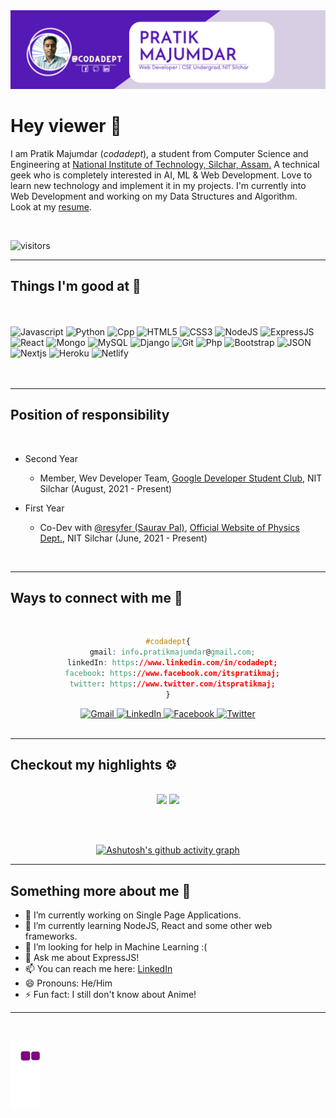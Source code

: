 <img title="Header" src="./resources/header.png"/>

<br>

# Hey viewer 👋

I am Pratik Majumdar (<i>codadept</i>), a student from Computer Science and Engineering at [National Institute of Technology, Silchar, Assam.](https://www.nits.ac.in) A technical geek who is completely interested in AI, ML & Web Development. Love to learn new technology and implement it in my projects. I'm currently into Web Development and working on my Data Structures and Algorithm.\
Look at my [resume](https://drive.google.com/file/d/1WrmvAO-tI5SCtnPcArFYQw-LeiZRZAWv/view?usp=sharing).

<br>

![visitors](https://visitor-badge.glitch.me/badge?page_id=codadept.codadept)

<hr>

## Things I'm good at 🤨

<br>
<br>
<!-- For badges visit https://github.com/alexandresanlim/Badges4-README.md-Profile#-languages- -->
<div>
  <img title="Javascript" src="https://img.shields.io/badge/JavaScript-F7DF1E?style=for-the-badge&logo=javascript&logoColor=black">
  <img title="Python" src="https://img.shields.io/badge/Python-3776AB?style=for-the-badge&logo=python&logoColor=white">
  <img title="Cpp" src="https://img.shields.io/badge/C%2B%2B-00599C?style=for-the-badge&logo=c%2B%2B&logoColor=white">
  <img title="HTML5" src="https://img.shields.io/badge/HTML5-E34F26?style=for-the-badge&logo=html5&logoColor=white">
  <img title="CSS3" src="https://img.shields.io/badge/CSS3-1572B6?style=for-the-badge&logo=css3&logoColor=white">
  <img title="NodeJS" src="https://img.shields.io/badge/Node.js-339933?style=for-the-badge&logo=nodedotjs&logoColor=white">
  <img title="ExpressJS" src="https://img.shields.io/badge/Express.js-000000?style=for-the-badge&logo=express&logoColor=white">
  <img title="React" src="https://img.shields.io/badge/React-20232A?style=for-the-badge&logo=react&logoColor=61DAFB">
  <img title="Mongo" src="https://img.shields.io/badge/MongoDB-4EA94B?style=for-the-badge&logo=mongodb&logoColor=white">
  <img title="MySQL" src="https://img.shields.io/badge/MySQL-00000F?style=for-the-badge&logo=mysql&logoColor=white">
  <img title="Django" src="https://img.shields.io/badge/Django-092E20?style=for-the-badge&logo=django&logoColor=green">
  <img title="Git" src="https://img.shields.io/badge/Git-F05032?style=for-the-badge&logo=git&logoColor=white">
  <img title="Php" src="https://img.shields.io/badge/PHP-777BB4?style=for-the-badge&logo=php&logoColor=white">
  <img title="Bootstrap" src="https://img.shields.io/badge/Bootstrap-563D7C?style=for-the-badge&logo=bootstrap&logoColor=white">
  <img title="JSON" src="https://img.shields.io/badge/json-5E5C5C?style=for-the-badge&logo=json&logoColor=white">
  <img title="Nextjs" src="https://img.shields.io/badge/next.js-000000?style=for-the-badge&logo=nextdotjs&logoColor=white">
  <img title="Heroku" src="https://img.shields.io/badge/Heroku-430098?style=for-the-badge&logo=heroku&logoColor=white">
  <img title="Netlify" src="https://img.shields.io/badge/Netlify-00C7B7?style=for-the-badge&logo=netlify&logoColor=white">
</div>

<br>
<br>
<hr>

## Position of responsibility

<br>

  - Second Year

    - Member, Wev Developer Team, [Google Developer Student Club](https://www.facebook.com/gdscnits), NIT Silchar (August, 2021 - Present)

  - First Year

    - Co-Dev with [@resyfer (Saurav Pal)](https://www.github.com/resyfer), [Official Website of Physics Dept.](http://www.nits.ac.in/departments/physics/physics.php), NIT Silchar (June, 2021 - Present)

<br>
<hr>

## Ways to connect with me 🤝

<br>

<div align='center'>

```css
#codadept{
  gmail: info.pratikmajumdar@gmail.com;
  linkedIn: https://www.linkedin.com/in/codadept;
  facebook: https://www.facebook.com/itspratikmaj;
  twitter: https://www.twitter.com/itspratikmaj;
}
```

</div>
<div align="center">
  <a href="https://mail.google.com/mail/u/0/?view=cm&fs=1&to=info.pratikmajumdar@gmail.com&tf=1">
    <img alt="Gmail" src="https://img.shields.io/badge/Gmail-D14836?style=for-the-badge&logo=gmail&logoColor=white" />
  </a>
  <a href="https://www.linkedin.com/in/codadept/:">
    <img alt="LinkedIn" src="https://img.shields.io/badge/LinkedIn-0077B5?style=for-the-badge&logo=linkedin&logoColor=white" />
  </a>
  <a href="https://www.facebook.com/itspratikmaj">
    <img alt="Facebook" src="https://img.shields.io/badge/Facebook-1877F2?style=for-the-badge&logo=facebook&logoColor=white" />
  </a>
  <a href="https://www.twitter.com/itspratikmaj">
    <img alt="Twitter" src="https://img.shields.io/badge/Twitter-1DA1F2?style=for-the-badge&logo=twitter&logoColor=white" />
  </a>
</div>

<br>
<hr>

## Checkout my highlights ⚙

<br>

<div align="center" width="100%">
    <img height="150" src="https://github-readme-stats.vercel.app/api/top-langs/?username=codadept&layout=compact&theme=dracula">
    <img height="150" src="https://github-readme-stats.vercel.app/api?username=codadept&show_icons=true&theme=dracula&count_private=t&hide=stars">
</div>

<br><br>

<div align="center">

[![Ashutosh's github activity graph](https://activity-graph.herokuapp.com/graph?username=codadept&custom_title=Checkout%20My%20Contribution%20Graph&hide_border=true)](https://github.com/ashutosh00710/github-readme-activity-graph)

</div>

<hr>

## Something more about me 🙋

- 🔭 I’m currently working on Single Page Applications.
- 🌱 I’m currently learning NodeJS, React and some other web frameworks.
- 🤔 I’m looking for help in Machine Learning :(
- 💬 Ask me about ExpressJS!
- 📫 You can reach me here: [LinkedIn](https://www.linkedin.com/in/codadept/)
- 😄 Pronouns: He/Him
- ⚡ Fun fact: I still don't know about Anime!
<hr>
<br>

![snake gif](https://github.com/codadept/codadept/blob/output/github-contribution-grid-snake.gif)

